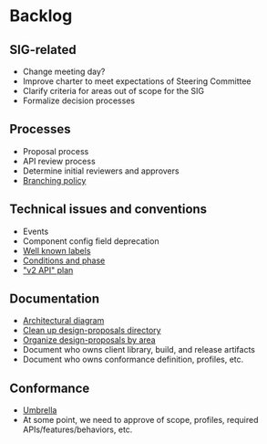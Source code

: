 # Backlog

## SIG-related

* Change meeting day?
* Improve charter to meet expectations of Steering Committee
* Clarify criteria for areas out of scope for the SIG
* Formalize decision processes

## Processes

* Proposal process
* API review process
* Determine initial reviewers and approvers
* [Branching policy](https://github.com/kubernetes/community/issues/566)

## Technical issues and conventions

* Events
* Component config field deprecation
* [Well known labels](https://groups.google.com/forum/#!topic/kubernetes-sig-architecture/PEp7NqWuFpw)
* [Conditions and phase](https://github.com/kubernetes/kubernetes/issues/7856)
* ["v2 API" plan](https://github.com/kubernetes/kubernetes/issues/8190)

## Documentation

* [Architectural diagram](https://github.com/kubernetes/community/issues/767)
* [Clean up design-proposals directory](https://github.com/kubernetes/community/issues/651)
* [Organize design-proposals by area](https://github.com/kubernetes/community/issues/918)
* Document who owns client library, build, and release artifacts
* Document who owns conformance definition, profiles, etc.

## Conformance

* [Umbrella](https://github.com/kubernetes/community/issues/432)
* At some point, we need to approve of scope, profiles, required APIs/features/behaviors, etc.
